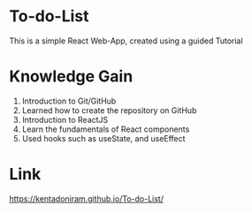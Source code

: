 # To-do-List
This is a simple React Web-App, created using a guided Tutorial

# Knowledge Gain
1. Introduction to Git/GitHub
2. Learned how to create the repository on GitHub
4. Introduction to ReactJS
5. Learn the fundamentals of React components
6. Used hooks such as useState, and useEffect

# Link
https://kentadoniram.github.io/To-do-List/
